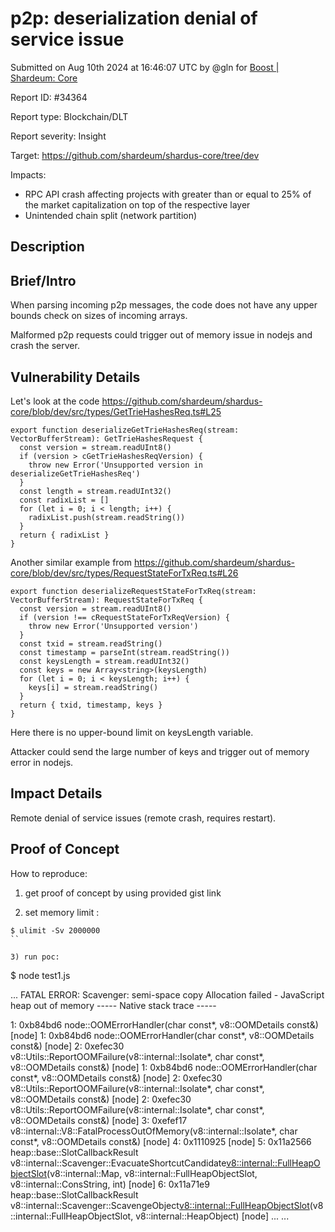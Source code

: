 
# p2p: deserialization denial of service issue

Submitted on Aug 10th 2024 at 16:46:07 UTC by @gln for [Boost | Shardeum: Core](https://immunefi.com/bounty/shardeum-core-boost/)

Report ID: #34364

Report type: Blockchain/DLT

Report severity: Insight

Target: https://github.com/shardeum/shardus-core/tree/dev

Impacts:
- RPC API crash affecting projects with greater than or equal to 25% of the market capitalization on top of the respective layer
- Unintended chain split (network partition)

## Description
## Brief/Intro

When parsing incoming p2p messages, the code does not have any upper bounds check on sizes of incoming arrays.

Malformed p2p requests could trigger out of memory issue in nodejs and crash the server.

## Vulnerability Details


Let's look at the code https://github.com/shardeum/shardus-core/blob/dev/src/types/GetTrieHashesReq.ts#L25


```
export function deserializeGetTrieHashesReq(stream: VectorBufferStream): GetTrieHashesRequest {
  const version = stream.readUInt8()
  if (version > cGetTrieHashesReqVersion) {
    throw new Error('Unsupported version in deserializeGetTrieHashesReq')
  }
  const length = stream.readUInt32()
  const radixList = []
  for (let i = 0; i < length; i++) {
    radixList.push(stream.readString())
  }
  return { radixList }
}

```

Another similar example from https://github.com/shardeum/shardus-core/blob/dev/src/types/RequestStateForTxReq.ts#L26

```
export function deserializeRequestStateForTxReq(stream: VectorBufferStream): RequestStateForTxReq {
  const version = stream.readUInt8()
  if (version !== cRequestStateForTxReqVersion) {
    throw new Error('Unsupported version')
  }
  const txid = stream.readString()
  const timestamp = parseInt(stream.readString())
  const keysLength = stream.readUInt32()
  const keys = new Array<string>(keysLength)
  for (let i = 0; i < keysLength; i++) {
    keys[i] = stream.readString()
  }
  return { txid, timestamp, keys }
}
```

Here there is no upper-bound limit on keysLength variable. 

Attacker could send the large number of keys and trigger out of memory error in nodejs.



## Impact Details

Remote denial of service issues (remote crash, requires restart).



## Proof of Concept

How to reproduce:

1) get proof of concept by using provided gist link

2) set memory limit :

```
$ ulimit -Sv 2000000
`` 

3) run poc:

```
$ node test1.js

...
FATAL ERROR: Scavenger: semi-space copy Allocation failed - JavaScript heap out of memory
----- Native stack trace -----

 1: 0xb84bd6 node::OOMErrorHandler(char const*, v8::OOMDetails const&) [node]
 1: 0xb84bd6 node::OOMErrorHandler(char const*, v8::OOMDetails const&) [node]
 2: 0xefec30 v8::Utils::ReportOOMFailure(v8::internal::Isolate*, char const*, v8::OOMDetails const&) [node]
 1: 0xb84bd6 node::OOMErrorHandler(char const*, v8::OOMDetails const&) [node]
 2: 0xefec30 v8::Utils::ReportOOMFailure(v8::internal::Isolate*, char const*, v8::OOMDetails const&) [node]
 2: 0xefec30 v8::Utils::ReportOOMFailure(v8::internal::Isolate*, char const*, v8::OOMDetails const&) [node]
 3: 0xefef17 v8::internal::V8::FatalProcessOutOfMemory(v8::internal::Isolate*, char const*, v8::OOMDetails const&) [node]
 4: 0x1110925  [node]
 5: 0x11a2566 heap::base::SlotCallbackResult v8::internal::Scavenger::EvacuateShortcutCandidate<v8::internal::FullHeapObjectSlot>(v8::internal::Map, v8::internal::FullHeapObjectSlot, v8::internal::ConsString, int) [node]
 6: 0x11a71e9 heap::base::SlotCallbackResult v8::internal::Scavenger::ScavengeObject<v8::internal::FullHeapObjectSlot>(v8::internal::FullHeapObjectSlot, v8::internal::HeapObject) [node]
...
...

```